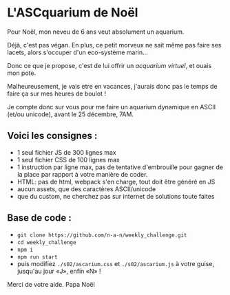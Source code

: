 # L'ASCquarium de Noël

Pour Noël, mon neveu de 6 ans veut absolument un aquarium.

Déjà, c'est pas végan. En plus, ce petit morveux ne sait même pas faire ses lacets, alors s'occuper d'un eco-système marin...

Donc ce que je propose, c'est de lui offrir un _acquarium virtuel_, et ouais mon pote.

Malheureusement, je vais etre en vacances, j'aurais donc pas le temps de faire ça sur mes heures de boulot !

Je compte donc sur vous pour me faire un aquarium dynamique en ASCII (et/ou unicode), avant le 25 décembre, 7AM.

## Voici les consignes :

- 1 seul fichier JS de 300 lignes max
- 1 seul fichier CSS de 100 lignes max
- 1 instruction par ligne max, pas de tentative d'embrouille pour gagner de la place par rapport à votre manière de coder.
- HTML: pas de html, webpack s'en charge, tout doit être généré en JS
- aucun assets, que des caractères ASCII/unicode
- que du custom, ne cherchez pas sur internet de solutions toute faites

## Base de code :

- `git clone https://github.com/n-a-n/weekly_challenge.git`
- `cd weekly_challenge`
- `npm i`
- `npm run start`
- puis modifiez `./s02/ascarium.css` et `./s02/ascarium.js` à votre guise, jusqu'au jour «J», enfin «N» !

Merci de votre aide.
Papa Noël
